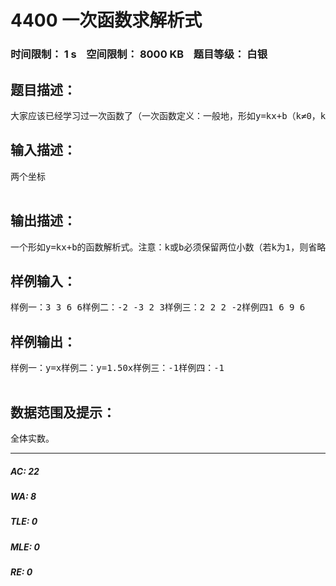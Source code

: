 # 4400 一次函数求解析式   
### 时间限制： 1 s&nbsp;&nbsp;&nbsp;&nbsp;空间限制： 8000 KB&nbsp;&nbsp;&nbsp;&nbsp;题目等级： 白银  
## 题目描述：  

<pre>
大家应该已经学习过一次函数了（一次函数定义：一般地，形如y=kx+b（k≠0，k,b是常数），那么y叫做x的一次函数。其中x是自变量，y是因变量，k为一次项系数，其图像为一条直线。当b=0时，y=kx+b即y=kx，原函数变为正比例函数，其函数图像为一条通过原点的直线。所以说正比例函数是一种特殊的一次函数，但一次函数不是正比例函数。），现在给你两个一次函数的坐标，如给你两个坐标A（3，3），B（6，6），就可以求得他的函数解析式为y=x。下面，我将展示几组坐标，由你们求出解析式。若给出坐标无法连成1次函数或给出坐标连线平行于x轴，则输出-1；
</pre>
  
  
## 输入描述：  

<pre>
两个坐标  

</pre>
  
  
## 输出描述：  

<pre>
一个形如y=kx+b的函数解析式。注意：k或b必须保留两位小数（若k为1，则省略，若k为-1，则只输出“-”）！！！
</pre>
  
  
## 样例输入：  

<pre>
样例一：3 3 6 6样例二：-2 -3 2 3样例三：2 2 2 -2样例四1 6 9 6
</pre>
  
  
## 样例输出：  

<pre>
样例一：y=x样例二：y=1.50x样例三：-1样例四：-1  

</pre>
  
  
## 数据范围及提示：  

<pre>
全体实数。
</pre>
  
  
***  

##### AC: 22  
##### WA: 8  
##### TLE: 0  
##### MLE: 0  
##### RE: 0  

